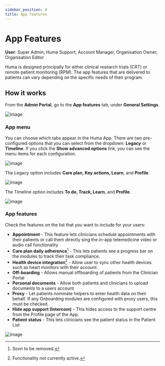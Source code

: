 ```yaml
---
sidebar_position: 4
title: App features 
---
```

# App Features
**User**: Super Admin, Huma Support, Account Manager, Organisation Owner, Organisation Editor

Huma is designed principally for either clinical research trials (CRT) or remote patient monitoring (RPM). The app features that are delivered to patients can vary depending on the specific needs of their program. 
## How it works​
From the **Admin Portal**, go to the **App features** tab, under **General Settings**.

![image](https://user-images.githubusercontent.com/110832367/183861713-a39593f3-2665-4559-b882-5d559feba2ca.png)

### App menu
You can choose which tabs appear in the Huma App. There are two pre-configured options that you can select from the dropdown: **Legacy** or **Timeline**. If you click the **Show advanced options** link, you can see the menu items for each configuration. 

![image](https://user-images.githubusercontent.com/110832367/183861994-b8ef351a-53db-4348-ba9c-8d01dd0abd4e.png)

The Legacy option includes **Care plan, Key actions, Learn**, and **Profile**.

![image](https://user-images.githubusercontent.com/110832367/183861882-16b40079-7297-48e5-b032-388dd28a3d84.png)

The Timeline option includes **To do, Track, Learn**, and **Profile**.

![image](https://user-images.githubusercontent.com/110832367/183861819-c4df18c2-ee69-492b-bff7-8cfa19b75af6.png)

### App features
Check the features on the list that you want to include for your users:
- **Appointment** - This feature lets clinicians schedule appointments with their patients or call them directly sing the in-app telemedicine video or audio call functionality
- **Care plan daily adherence**[^1] - This lets patients see a progress bar on the modules to track their task compliance.
- **Health device integration**[^2] - Allow user to sync other health devices such as heart monitors with their account.
- **Off-boarding** - Allows manual offboarding of patients from the Clinician Portal 
- **Personal documents** - Allow both patients and clinicians to upload documents to a users account 
- **Proxy** - Let patients nominate helpers to enter health data on their behalf. If any Onboarding modules are configured with proxy users, this must be checked.
- **Hide app support (Intercom)** - This hides access to the support centre from the Profile page of the App.  
- **Patient status** - This lets clinicians see the patient status in the Patient List

![image](https://user-images.githubusercontent.com/110832367/183897763-667ccdae-c2c1-4b58-bd74-63da2a10096b.png)

[^1]: Soon to be removed.
[^2]: Functionality not currently active.

